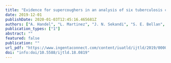 ```yaml
---
title: "Evidence for supercoughers in an analysis of six tuberculosis cohorts from China, Peru, The Gambia and Uganda"
date: 2019-12-01
publishDate: 2020-01-03T12:45:16.465681Z
authors: ["A. Handel", "L. Martinez", "J. N. Sekandi", "S. E. Bellan", "L. Zhu", "C. Chen", "Q. Liu", "S. Donkor", "J. Sutherland", "P. C. Hill", "R. H. Gilman", "L. Grandjean", "C. C. Whalen"]
publication_types: ["1"]
abstract: ""
featured: false
publication: ""
url_pdf: "https://www.ingentaconnect.com/content/iuatld/ijtld/2019/00000023/00000012/art00011"
doi: "info:doi/10.5588/ijtld.18.0819"
---
```


